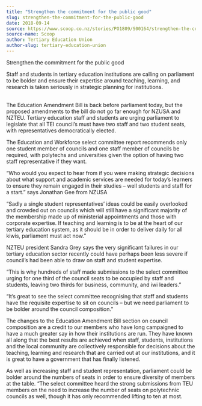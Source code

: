 ```yaml
---
title: "Strengthen the commitment for the public good"
slug: strengthen-the-commitment-for-the-public-good
date: 2018-09-14
source: https://www.scoop.co.nz/stories/PO1809/S00164/strengthen-the-commitment-for-the-public-good.htm
source-name: Scoop
author: Tertiary Education Union
author-slug: tertiary-education-union
---
```


<p>Strengthen the commitment for the public good</p>

<p>Staff and
students in tertiary education institutions are calling on
parliament to be bolder and ensure their expertise around
teaching, learning, and research is taken seriously in
strategic planning for institutions.</p>

<p><br>The Education
Amendment Bill is back before parliament today, but the
proposed amendments to the bill do not go far enough for
NZUSA and NZTEU. Tertiary education staff and students are
urging parliament to legislate that all TEI council’s must
have two staff and two student seats, with representatives
democratically elected.</p>

<p>The Education and Workforce select
committee report recommends only one student member of
councils and one staff member of councils be required, with
polytechs and universities given the option of having two
staff representative if they want.</p>

<p>“Who would you
expect to hear from if you were making strategic decisions
about what support and academic services are needed for
today’s learners to ensure they remain engaged in their
studies – well students and staff for a start.” says
Jonathan Gee from NZUSA</p>

<p>“Sadly a single student
representatives’ ideas could be easily overlooked and
crowded out on councils which will still have a significant
majority of the membership made up of ministerial
appointments and those with corporate expertise. If teaching
and learning is to be at the heart of our tertiary education
system, as it should be in order to deliver daily for all
kiwis, parliament must act now.”<p>

<p>NZTEU president Sandra
Grey says the very significant failures in our tertiary
education sector recently could have perhaps been less
severe if council’s had been able to draw on staff and
student expertise.</p>

<p>“This is why hundreds of staff made
submissions to the select committee urging for one third of
the council seats to be occupied by staff and students,
leaving two thirds for business, community, and iwi
leaders.”</p>

<p>“It’s great to see the select committee
recognising that staff and students have the requisite
expertise to sit on councils – but we need parliament to
be bolder around the council composition.”</p>

<p>The changes
to the Education Amendment Bill section on council
composition are a credit to our members who have long
campaigned to have a much greater say in how their
institutions are run. They have known all along that the
best results are achieved when staff, students, institutions
and the local community are collectively responsible for
decisions about the teaching, learning and research that are
carried out at our institutions, and it is great to have a
government that has finally listened.</p>

<p>As well as
increasing staff and student representation, parliament
could be bolder around the numbers of seats in order to
ensure diversity of members at the table. “The select
committee heard the strong submissions from TEU members on
the need to increase the number of seats on polytechnic
councils as well, though it has only recommended lifting to
ten at
most.<p>

